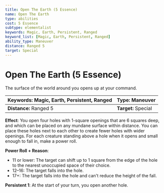 ```yaml
---
title: Open The Earth (5 Essence)
name: Open The Earth
type: abilities
cost: 5 Essence
subtype: elementalist
keywords: Magic, Earth, Persistent, Ranged
keyword_list: [Magic, Earth, Persistent, Ranged]
ability_type: Maneuver
distance: Ranged 5
target: Special
---
```


# Open The Earth (5 Essence)

The surface of the world around you opens up at your command.

| **Keywords:** Magic, Earth, Persistent, Ranged | **Type:** Maneuver  |
| :--------------------------------------------- | :------------------ |
| **Distance:** Ranged 5                         | **Target:** Special |

**Effect**: You open four holes with 1-square openings that are 6 squares deep, and which can be placed on any mundane surface within distance. You can place these holes next to each other to create fewer holes with wider openings. For each creature standing above a hole when it opens and small enough to fall in, make a power roll.

**Power Roll + Reason**:

- 11 or lower: The target can shift up to 1 square from the edge of the hole to the nearest unoccupied space of their choice.
- 12–16: The target falls into the hole.
- 17+: The target falls into the hole and can't reduce the height of the fall.

**Persistent 1**: At the start of your turn, you open another hole.
